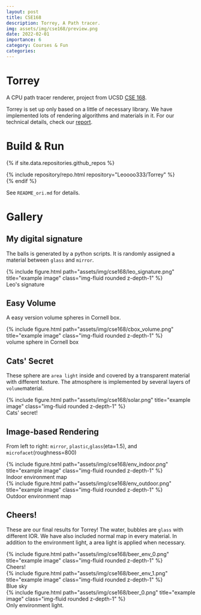 ```yaml
---
layout: post
title: CSE168
description: Torrey, A Path tracer.
img: assets/img/cse168/preview.png
date: 2022-02-01
importance: 6
category: Courses & Fun
categories: 
---
```


# Torrey

A CPU path tracer renderer, project from UCSD [CSE 168](https://cseweb.ucsd.edu/~tzli/cse168/ ).

Torrey is set up only based on a little of necessary library. We have implemented lots of rendering algorithms and materials in it. For our technical details, check our [report](../../assets/pdf/report.pdf).

# Build & Run
<!-- code for GitHub repositories -->
{% if site.data.repositories.github_repos %}
<div class="repositories d-flex flex-wrap flex-md-row flex-column justify-content-between align-items-center">
{% include repository/repo.html repository="Leoooo333/Torrey" %}
</div>
{% endif %}

See `README_ori.md` for details.

# Gallery

## My digital signature

The balls is generated by a python scripts. It is randomly assigned a material between `glass` and `mirror`.

<div class="row justify-content-md-center">
    <div class="col-md-auto">
        {% include figure.html path="assets/img/cse168/leo_signature.png" title="example image" class="img-fluid rounded z-depth-1" %}
    </div>
</div>
<div class="caption">
    Leo's signature
</div>

## Easy Volume

A easy version volume spheres in Cornell box.

<div class="row justify-content-md-center">
    <div class="col-md-auto">
        {% include figure.html path="assets/img/cse168/cbox_volume.png" title="example image" class="img-fluid rounded z-depth-1" %}
    </div>
</div>
<div class="caption">
    volume sphere in Cornell box
</div>

## Cats' Secret

These sphere are `area light` inside and covered by a transparent material with different texture. The atmosphere is implemented by several layers of `volume`material.

<div class="row justify-content-md-center">
    <div class="col-md-auto">
        {% include figure.html path="assets/img/cse168/solar.png" title="example image" class="img-fluid rounded z-depth-1" %}
    </div>
</div>
<div class="caption">
    Cats' secret!
</div>


## Image-based Rendering

From left to right: `mirror`, `plastic`,`glass`(eta=1.5), and `microfacet`(roughness=800)

<div class="row justify-content-md-center">
    <div class="col-md-auto">
        {% include figure.html path="assets/img/cse168/env_indoor.png" title="example image" class="img-fluid rounded z-depth-1" %}
    </div>
</div>
<div class="caption">
   Indoor environment map
</div>

<div class="row justify-content-md-center">
    <div class="col-md-auto">
        {% include figure.html path="assets/img/cse168/env_outdoor.png" title="example image" class="img-fluid rounded z-depth-1" %}
    </div>
</div>
<div class="caption">
   Outdoor environment map
</div>

## Cheers!

These are our final results for Torrey! The water, bubbles are `glass` with different IOR. We have also included normal map in every material. In addition to the environment light, a area light is applied when necessary.

<div class="row justify-content-md-center">
    <div class="col-md-auto">
        {% include figure.html path="assets/img/cse168/beer_env_0.png" title="example image" class="img-fluid rounded z-depth-1" %}
    </div>
</div>
<div class="caption">
   Cheers!
</div>

<div class="row justify-content-md-center">
    <div class="col-md-auto">
        {% include figure.html path="assets/img/cse168/beer_env_1.png" title="example image" class="img-fluid rounded z-depth-1" %}
    </div>
</div>
<div class="caption">
   Blue sky
</div>

<div class="row justify-content-md-center">
    <div class="col-md-auto">
        {% include figure.html path="assets/img/cse168/beer_0.png" title="example image" class="img-fluid rounded z-depth-1" %}
    </div>
</div>
<div class="caption">
   Only environment light.
</div>